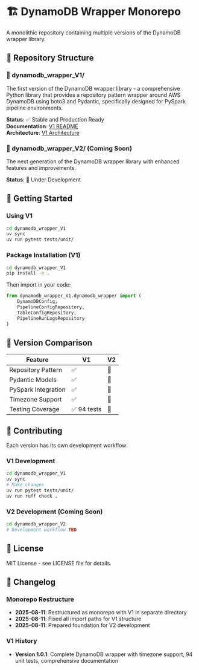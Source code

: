 # 🏗️ DynamoDB Wrapper Monorepo

A monolithic repository containing multiple versions of the DynamoDB wrapper library.

## 📁 Repository Structure

### 🔹 dynamodb_wrapper_V1/
The first version of the DynamoDB wrapper library - a comprehensive Python library that provides a repository pattern wrapper around AWS DynamoDB using boto3 and Pydantic, specifically designed for PySpark pipeline environments.

**Status**: ✅ Stable and Production Ready  
**Documentation**: [V1 README](./dynamodb_wrapper_V1/README_V1.md)  
**Architecture**: [V1 Architecture](./dynamodb_wrapper_V1/ARCHITECTURE_V1.md)  

### 🔹 dynamodb_wrapper_V2/ (Coming Soon)
The next generation of the DynamoDB wrapper library with enhanced features and improvements.

**Status**: 🚧 Under Development

## 🚀 Getting Started

### Using V1
```bash
cd dynamodb_wrapper_V1
uv sync
uv run pytest tests/unit/
```

### Package Installation (V1)
```bash
cd dynamodb_wrapper_V1
pip install -e .
```

Then import in your code:
```python
from dynamodb_wrapper_V1.dynamodb_wrapper import (
    DynamoDBConfig,
    PipelineConfigRepository,
    TableConfigRepository,
    PipelineRunLogsRepository
)
```

## 🔄 Version Comparison

| Feature | V1 | V2 |
|---------|----|----|
| Repository Pattern | ✅ | 🚧 |
| Pydantic Models | ✅ | 🚧 |
| PySpark Integration | ✅ | 🚧 |
| Timezone Support | ✅ | 🚧 |
| Testing Coverage | ✅ 94 tests | 🚧 |

## 🤝 Contributing

Each version has its own development workflow:

### V1 Development
```bash
cd dynamodb_wrapper_V1
uv sync
# Make changes
uv run pytest tests/unit/
uv run ruff check .
```

### V2 Development (Coming Soon)
```bash
cd dynamodb_wrapper_V2
# Development workflow TBD
```

## 📄 License

MIT License - see LICENSE file for details.

## 📝 Changelog

### Monorepo Restructure
- **2025-08-11**: Restructured as monorepo with V1 in separate directory
- **2025-08-11**: Fixed all import paths for V1 structure
- **2025-08-11**: Prepared foundation for V2 development

### V1 History
- **Version 1.0.1**: Complete DynamoDB wrapper with timezone support, 94 unit tests, comprehensive documentation